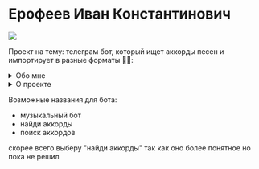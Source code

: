 # Ерофеев Иван Константинович
[![](https://img.shields.io/badge/-@vanish007-%23181717?style=flat-square&logo=github)](https://github.com/vanish007)

Проект на тему: телеграм бот, который ищет аккорды песен и импортирует в разные форматы 🎸🎶:
<details>
<summary>
  Обо мне
</summary>
🐱 Люблю котов

![alt text](https://png.pngtree.com/png-clipart/20230511/ourmid/pngtree-isolated-cat-on-white-background-png-image_7094927.png)

💻 Языки программирования, на которых я пишу:
  <p>
  <img title="Python" alt="Python" src="https://raw.githubusercontent.com/Thomas-George-T/Thomas-George-T/master/assets/python.svg" width="40" height="40" style="vertical-align:down; margin:4px"/>
  <img title="С++" alt="С++" src="https://raw.githubusercontent.com/isocpp/logos/master/cpp_logo.png" alt="C++ Logo" width="40" height="40" />
  </p>
📖 Учусь в 11 классе
</details>
<details>
<summary>
  О проекте
</summary>
  Бот в телеграме, которому ты пишешь название песни, а в ответ он скидывает аккорды к песни. Будет возможность выбрать формат, например .txt или .jpeg, тогда бот скинет либо текстовый файл, либо фотографию, которые можно скачать. Он также будет сохранять ваши песни, так что в следующий раз вы можете напримую зайти в бота в раздел "библиотека". В планах также добавить вариант, в котором бот скидывает ноты.
  Полезность бота: он облегчает поиск аккордов. Нельзя сказать, что без него тяжело обойтись, но тем не менее, он автоматизирует рутинные задачи для начинающих и продвинутых музыкантов.
</details>

Возможные названия для бота:

* музыкальный бот
* найди аккорды
* поиск аккордов

скорее всего выберу "найди аккорды" так как оно более понятное
но пока не решил
